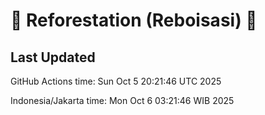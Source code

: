 
# 🌳 Reforestation (Reboisasi) 🌲

## Last Updated

GitHub Actions time: Sun Oct  5 20:21:46 UTC 2025

Indonesia/Jakarta time: Mon Oct  6 03:21:46 WIB 2025
